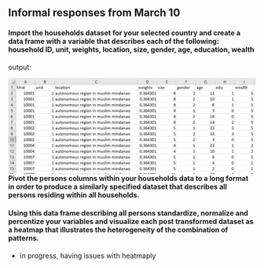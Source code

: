 ## Informal responses from March 10

#### Import the households dataset for your selected country and create a data frame with a variable that describes each of the following: household ID, unit, weights, location, size, gender, age, education, wealth

output:

<img style="float: right;" src="march10hw_q1.png" width = 600/>

#### Pivot the persons columns within your households data to a long format in order to produce a similarly specified dataset that describes all persons residing within all households.

#### Using this data frame describing all persons standardize, normalize and percentize your variables and visualize each post transformed dataset as a heatmap that illustrates the heterogeneity of the combination of patterns.

- in progress, having issues with heatmaply
